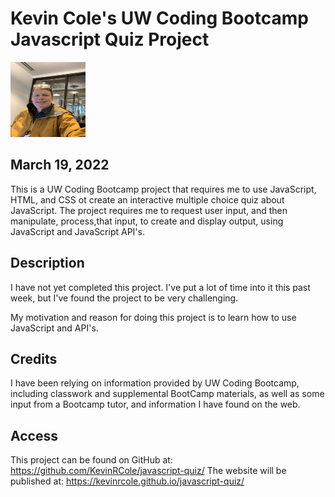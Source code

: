 # Kevin Cole's UW Coding Bootcamp Javascript Quiz Project


 <img src="selfie.jpg" alt="Picture of Kevin" height = "120" width = "120" />


## March 19, 2022

This is a UW Coding Bootcamp project that requires me to use JavaScript, HTML, and CSS ot create an interactive multiple choice quiz about JavaScript.  The project requires me to request user input, and then manipulate, process,that input, to create and display output, using JavaScript and JavaScript API's.

## Description

I have not yet completed this project.  I've put a lot of time into it this past week, but I've found the project to be very challenging.

My motivation and reason for doing this project is to learn how to use JavaScript and API's.

## Credits

I have been relying on information provided by UW Coding Bootcamp, including classwork and supplemental BootCamp materials, as well as some input from a Bootcamp tutor, and information I have found on the web.

## Access

This project can be found on GitHub at: https://github.com/KevinRCole/javascript-quiz/
The website will be published at: https://kevinrcole.github.io/javascript-quiz/
